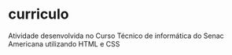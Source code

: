# curriculo
Atividade desenvolvida no Curso Técnico de informática do Senac Americana utilizando HTML e CSS
